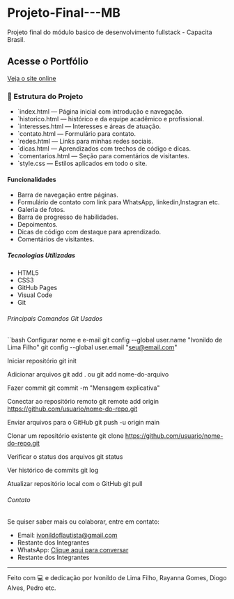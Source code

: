 # Projeto-Final---MB
Projeto final do módulo basico de desenvolvimento fullstack - Capacita Brasil.
##  Acesse o Portfólio
[Veja o site online](https://seu-usuario.github.io/seu-repositorio) 

### 📂 Estrutura do Projeto

- `index.html — Página inicial com introdução e navegação.
- `historico.html — histórico e da equipe acadêmico e profissional.
- `interesses.html — Interesses e áreas de atuação.
- `contato.html — Formulário para contato.
- `redes.html — Links para minhas redes sociais.
- `dicas.html — Aprendizados com trechos de código e dicas.
- `comentarios.html — Seção para comentários de visitantes.
- `style.css — Estilos aplicados em todo o site.

#### Funcionalidades

- Barra de navegação entre páginas.
- Formulário de contato com link para WhatsApp, linkedin,Instagran etc.
- Galeria de fotos.
- Barra de progresso de habilidades.
- Depoimentos.
- Dicas de código com destaque para aprendizado.
- Comentários de visitantes.

##### Tecnologias Utilizadas
- HTML5
- CSS3
- GitHub Pages
- Visual Code
- Git
###### Principais Comandos Git Usados

``bash
 Configurar nome e e-mail
git config --global user.name "Ivonildo de Lima Filho"
git config --global user.email "seu@email.com"

 Iniciar repositório
git init

 Adicionar arquivos
git add .
 ou git add nome-do-arquivo

 Fazer commit
git commit -m "Mensagem explicativa"

 Conectar ao repositório remoto
git remote add origin https://github.com/usuario/nome-do-repo.git

 Enviar arquivos para o GitHub
git push -u origin main

 Clonar um repositório existente
git clone https://github.com/usuario/nome-do-repo.git

 Verificar o status dos arquivos
git status

 Ver histórico de commits
git log

 Atualizar repositório local com o GitHub
git pull
######  Contato

Se quiser saber mais ou colaborar, entre em contato:

- Email: ivonildoflautista@gmail.com
- Restante dos Integrantes   
- WhatsApp: [Clique aqui para conversar](https://wa.me/seunumerodetelefone)
- Restante dos Integrantes 

---

Feito com 💻 e dedicação por Ivonildo de Lima Filho, Rayanna Gomes, Diogo Alves, Pedro etc.
